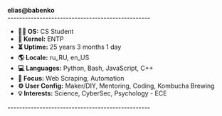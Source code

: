 **elias@babenko**<br>
**-------------------------------------------------**<br>
- **👨‍🎓 OS:**            CS Student<br>
- **🧠 Kernel:**        ENTP<br>
- **⏳ Uptime:**        25 years 3 months 1 day<br>
- **🌎 Locale:**        ru_RU, en_US<br>
- **💻 Languages:**     Python, Bash, JavaScript, C++<br>
- **🎯 Focus:**         Web Scraping, Automation<br>
- **⚙️ User Config:**   Maker/DIY, Mentoring, Coding, Kombucha Brewing<br>
- **💡 Interests:**     Science, CyberSec, Psychology - ECE<br>

**-------------------------------------------------**<br>

